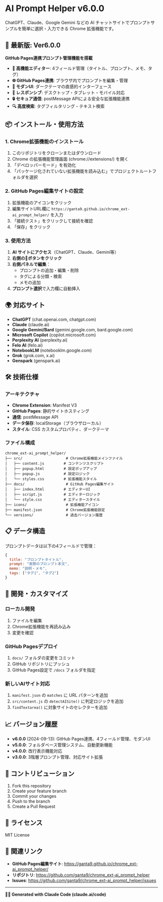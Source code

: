 # AI Prompt Helper v6.0.0

ChatGPT、Claude、Google Gemini などの AI チャットサイトでプロンプトサンプルを簡単に選択・入力できる Chrome 拡張機能です。

## 🚀 最新版: Ver6.0.0

**GitHub Pages連携プロンプト管理機能を搭載**
- **📝 高機能エディター**: 4フィールド管理（タイトル、プロンプト、メモ、タグ）
- **🌐 GitHub Pages連携**: ブラウザ内でプロンプトを編集・管理
- **🎨 モダンUI**: ダークテーマの直感的インターフェース
- **📱 レスポンシブ**: デスクトップ・タブレット・モバイル対応
- **🔒 セキュア通信**: postMessage APIによる安全な拡張機能連携
- **🔍 高度検索**: タグフィルタリング・テキスト検索

## 📦 インストール・使用方法

### 1. Chrome拡張機能のインストール

1. このリポジトリをクローンまたはダウンロード
2. Chrome の拡張機能管理画面 (chrome://extensions/) を開く
3. 「デベロッパーモード」を有効化
4. 「パッケージ化されていない拡張機能を読み込む」でプロジェクトルートフォルダを選択

### 2. GitHub Pages編集サイトの設定

1. 拡張機能のアイコンをクリック
2. 編集サイトURL欄に `https://ganta9.github.io/chrome_ext-ai_prompt_helper/` を入力
3. 「接続テスト」をクリックして接続を確認
4. 「保存」をクリック

### 3. 使用方法

1. **AI サイトにアクセス**（ChatGPT、Claude、Gemini等）
2. **右側の📝ボタンをクリック**
3. **右側パネルで編集**：
   - プロンプトの追加・編集・削除
   - タグによる分類・検索
   - メモの追加
4. **プロンプト選択**で入力欄に自動挿入

## 🌍 対応サイト

- **ChatGPT** (chat.openai.com, chatgpt.com)
- **Claude** (claude.ai)
- **Google Gemini/Bard** (gemini.google.com, bard.google.com)
- **Microsoft Copilot** (copilot.microsoft.com)
- **Perplexity AI** (perplexity.ai)
- **Felo AI** (felo.ai)
- **NotebookLM** (notebooklm.google.com)
- **Grok** (grok.com, x.ai)
- **Genspark** (genspark.ai)

## 🛠 技術仕様

### アーキテクチャ
- **Chrome Extension**: Manifest V3
- **GitHub Pages**: 静的サイトホスティング
- **通信**: postMessage API
- **データ保存**: localStorage（ブラウザローカル）
- **スタイル**: CSS カスタムプロパティ、ダークテーマ

### ファイル構成
```
chrome_ext-ai_prompt_helper/
├── src/                    # Chrome拡張機能メインファイル
│   ├── content.js         # コンテンツスクリプト
│   ├── popup.html         # 設定ポップアップ
│   ├── popup.js           # 設定ロジック
│   └── styles.css         # 拡張機能スタイル
├── docs/                   # GitHub Pages編集サイト
│   ├── index.html         # エディターUI
│   ├── script.js          # エディターロジック
│   └── style.css          # エディタースタイル
├── icons/                  # 拡張機能アイコン
├── manifest.json           # Chrome拡張機能設定
└── versions/               # 過去バージョン履歴
```

## 📋 データ構造

プロンプトデータは以下の4フィールドで管理：

```javascript
{
  title: "プロンプトタイトル",
  prompt: "実際のプロンプト本文",
  memo: "説明・メモ",
  tags: ["タグ1", "タグ2"]
}
```

## 🔧 開発・カスタマイズ

### ローカル開発
1. ファイルを編集
2. Chrome拡張機能を再読み込み
3. 変更を確認

### GitHub Pagesデプロイ
1. `docs/` フォルダの変更をコミット
2. GitHub リポジトリにプッシュ
3. GitHub Pages設定で `/docs` フォルダを指定

### 新しいAIサイト対応
1. `manifest.json` の `matches` に URL パターンを追加
2. `src/content.js` の `detectAISite()` に判定ロジックを追加
3. `findTextarea()` に対象サイトのセレクターを追加

## 📈 バージョン履歴

- **v6.0.0** (2024-09-13): GitHub Pages連携、4フィールド管理、モダンUI
- **v5.0.0**: フォルダベース管理システム、自動更新機能
- **v4.0.0**: 改行表示機能対応
- **v3.0.0**: 3階層プロンプト管理、対応サイト拡張

## 🤝 コントリビューション

1. Fork this repository
2. Create your feature branch
3. Commit your changes
4. Push to the branch
5. Create a Pull Request

## 📄 ライセンス

MIT License

## 🔗 関連リンク

- **GitHub Pages編集サイト**: https://ganta9.github.io/chrome_ext-ai_prompt_helper/
- **リポジトリ**: https://github.com/ganta9/chrome_ext-ai_prompt_helper
- **Issues**: https://github.com/ganta9/chrome_ext-ai_prompt_helper/issues

---

**🧑‍💻 Generated with Claude Code (claude.ai/code)**